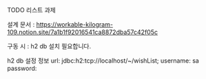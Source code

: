TODO 리스트 과제 

설계 문서 : https://workable-kilogram-109.notion.site/7a1b1f92016541ca8872dba57c42f05c

구동 시 : h2 db 설치 필요합니다.

h2 db 설정 정보 
  url: jdbc:h2:tcp://localhost/~/wishList;
  username: sa
  password:
